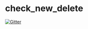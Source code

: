 # check_new_delete

[![Gitter](https://badges.gitter.im/heyanhua/check_new_delete.svg)](https://gitter.im/heyanhua/check_new_delete?utm_source=badge&utm_medium=badge&utm_campaign=pr-badge&utm_content=badge)